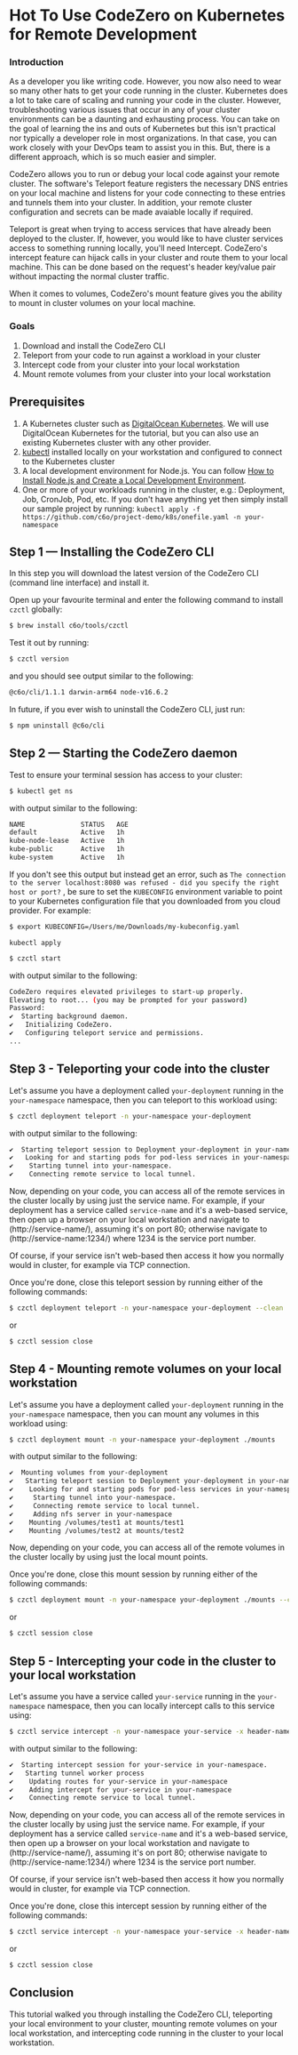 # Hot To Use CodeZero on Kubernetes for Remote Development

### Introduction
As a developer you like writing code. However, you now also need to wear so many other hats to get your code running in the cluster. Kubernetes does a lot to take care of scaling and running your code in the cluster. However, troubleshooting various issues that occur in any of your cluster environments can be a daunting and exhausting process. You can take on the goal of learning the ins and outs of Kubernetes but this isn't practical nor typically a developer role in most organizations. In that case, you can work closely with your DevOps team to assist you in this. But, there is a different approach, which is so much easier and simpler.

CodeZero allows you to run or debug your local code against your remote cluster. The software's Teleport feature registers the necessary DNS entries on your local machine and listens for your code connecting to these entries and tunnels them into your cluster. In addition, your remote cluster configuration and secrets can be made avaiable locally if required.

Teleport is great when trying to access services that have already been deployed to the cluster. If, however, you would like to have cluster services access to something running locally, you'll need Intercept. CodeZero's intercept feature can hijack calls in your cluster and route them to your local machine. This can be done based on the request's header key/value pair without impacting the normal cluster traffic.

When it comes to volumes, CodeZero's mount feature gives you the ability to mount in cluster volumes on your local machine.


### Goals
1. Download and install the CodeZero CLI
1. Teleport from your code to run against a workload in your cluster
1. Intercept code from your cluster into your local workstation
1. Mount remote volumes from your cluster into your local workstation

## Prerequisites
1. A Kubernetes cluster such as [DigitalOcean Kubernetes](https://www.digitalocean.com/products/kubernetes/). We will use DigitalOcean Kubernetes for the tutorial, but you can also use an existing Kubernetes cluster with any other provider.
1. [kubectl](https://kubernetes.io/docs/tasks/tools/}) installed locally on your workstation and configured to connect to the Kubernetes cluster
1. A local development environment for Node.js. You can follow [How to Install Node.js and Create a Local Development Environment](https://www.digitalocean.com/community/tutorial_series/how-to-install-node-js-and-create-a-local-development-environment).
1. One or more of your workloads running in the cluster, e.g.: Deployment, Job, CronJob, Pod, etc.  If you don't have anything yet then simply install our sample project by running: `kubectl apply -f https://github.com/c6o/project-demo/k8s/onefile.yaml -n your-namespace`

## Step 1 — Installing the CodeZero CLI

In this step you will download the latest version of the CodeZero CLI (command line interface) and install it.

Open up your favourite terminal and enter the following command to install `czctl` globally:
```bash
$ brew install c6o/tools/czctl
```

Test it out by running:
```bash
$ czctl version
```
and you should see output similar to the following:
```bash
@c6o/cli/1.1.1 darwin-arm64 node-v16.6.2
```

In future, if you ever wish to uninstall the CodeZero CLI, just run:
```bash
$ npm uninstall @c6o/cli
```

## Step 2 — Starting the CodeZero daemon

Test to ensure your terminal session has access to your cluster:
```bash
$ kubectl get ns
```
with output similar to the following:
```bash
NAME              STATUS   AGE
default           Active   1h
kube-node-lease   Active   1h
kube-public       Active   1h
kube-system       Active   1h
```
If you don't see this output but instead get an error, such as `The connection to the server localhost:8080 was refused - did you specify the right host or port?` , be sure to set the `KUBECONFIG` environment variable to point to your Kubernetes configuration file that you downloaded from you cloud provider.  For example:
```bash
$ export KUBECONFIG=/Users/me/Downloads/my-kubeconfig.yaml
```

`kubectl apply `

```bash
$ czctl start
```
with output similar to the following:
```bash
CodeZero requires elevated privileges to start-up properly.
Elevating to root... (you may be prompted for your password)
Password:
✔  Starting background daemon.                                           Done
✔   Initializing CodeZero.                                               Done
✔   Configuring teleport service and permissions.                        Done
...
```

## Step 3 - Teleporting your code into the cluster

Let's assume you have a deployment called `your-deployment` running in the `your-namespace` namespace, then you can teleport to this workload using:
```bash
$ czctl deployment teleport -n your-namespace your-deployment
```
with output similar to the following:
```bash
✔  Starting teleport session to Deployment your-deployment in your-namespace.   Done
✔   Looking for and starting pods for pod-less services in your-namespace.      Done
✔    Starting tunnel into your-namespace.                                       Done
✔    Connecting remote service to local tunnel.                                 Done
```

Now, depending on your code, you can access all of the remote services in the cluster locally by using just the service name.  For example, if your deployment has a service called `service-name` and it's a web-based service, then open up a browser on your local workstation and navigate to (http://service-name/), assuming it's on port 80; otherwise navigate to (http://service-name:1234/) where 1234 is the service port number.

Of course, if your service isn't web-based then access it how you normally would in cluster, for example via TCP connection.

Once you're done, close this teleport session by running either of the following commands:
```bash
$ czctl deployment teleport -n your-namespace your-deployment --clean
```
or
```bash
$ czctl session close
```

## Step 4 - Mounting remote volumes on your local workstation

Let's assume you have a deployment called `your-deployment` running in the `your-namespace` namespace, then you can mount any volumes in this workload using:
```bash
$ czctl deployment mount -n your-namespace your-deployment ./mounts
```
with output similar to the following:
```bash
✔  Mounting volumes from your-deployment                                        Done
✔   Starting teleport session to Deployment your-deployment in your-namespace.  Done
✔    Looking for and starting pods for pod-less services in your-namespace.     Done
✔     Starting tunnel into your-namespace.                                      Done
✔     Connecting remote service to local tunnel.                                Done
✔     Adding nfs server in your-namespace                                       Done
✔    Mounting /volumes/test1 at mounts/test1                                    Done
✔    Mounting /volumes/test2 at mounts/test2                                    Done
```

Now, depending on your code, you can access all of the remote volumes in the cluster locally by using just the local mount points.

Once you're done, close this mount session by running either of the following commands:
```bash
$ czctl deployment mount -n your-namespace your-deployment ./mounts --clean
```
or
```bash
$ czctl session close
```

## Step 5 - Intercepting your code in the cluster to your local workstation

Let's assume you have a service called `your-service` running in the `your-namespace` namespace, then you can locally intercept calls to this service using:
```bash
$ czctl service intercept -n your-namespace your-service -x header-name:header-value
```
with output similar to the following:
```bash
✔  Starting intercept session for your-service in your-namespace.            Done
✔   Starting tunnel worker process                                           Done
✔    Updating routes for your-service in your-namespace                      Done
✔    Adding intercept for your-service in your-namespace                     Done
✔    Connecting remote service to local tunnel.                              Done
```

Now, depending on your code, you can access all of the remote services in the cluster locally by using just the service name.  For example, if your deployment has a service called `service-name` and it's a web-based service, then open up a browser on your local workstation and navigate to (http://service-name/), assuming it's on port 80; otherwise navigate to (http://service-name:1234/) where 1234 is the service port number.

Of course, if your service isn't web-based then access it how you normally would in cluster, for example via TCP connection.

Once you're done, close this intercept session by running either of the following commands:
```bash
$ czctl service intercept -n your-namespace your-service -x header-name:header-value --close
```
or
```bash
$ czctl session close
```

## Conclusion

This tutorial walked you through installing the CodeZero CLI, teleporting your local environment to your cluster, mounting remote volumes on your local workstation, and intercepting code running in the cluster to your local workstation.